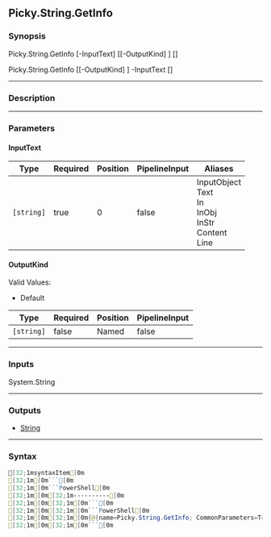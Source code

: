 Picky.String.GetInfo
--------------------

### Synopsis

Picky.String.GetInfo [-InputText] <string> [[-OutputKind] <string>] [<CommonParameters>]

Picky.String.GetInfo [[-OutputKind] <string>] -InputText <string> [<CommonParameters>]

---

### Description

---

### Parameters
#### **InputText**

|Type      |Required|Position|PipelineInput|Aliases                                                             |
|----------|--------|--------|-------------|--------------------------------------------------------------------|
|`[string]`|true    |0       |false        |InputObject<br/>Text<br/>In<br/>InObj<br/>InStr<br/>Content<br/>Line|

#### **OutputKind**

Valid Values:

* Default

|Type      |Required|Position|PipelineInput|
|----------|--------|--------|-------------|
|`[string]`|false   |Named   |false        |

---

### Inputs
System.String

---

### Outputs
* [String](https://learn.microsoft.com/en-us/dotnet/api/System.String)

---

### Syntax
```PowerShell
[32;1msyntaxItem[0m
[32;1m[0m```[0m
[32;1m[0m```PowerShell[0m
[32;1m[0m[32;1m----------[0m
[32;1m[0m[32;1m[0m```[0m
[32;1m[0m[32;1m[0m```PowerShell[0m
[32;1m[0m[32;1m[0m{@{name=Picky.String.GetInfo; CommonParameters=True; parameter=System.Object[]}, @{name=Picky.String.GetInfo; CommonParameters=True; paramete…[0m
[32;1m[0m[32;1m[0m```[0m
